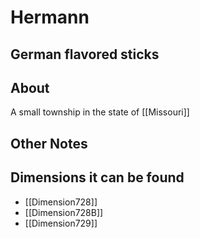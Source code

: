 # Hermann
## German flavored sticks

## About
A small township in the state of [[Missouri]]

## Other Notes

## Dimensions it can be found
- [[Dimension728]]
- [[Dimension728B]]
- [[Dimension729]]